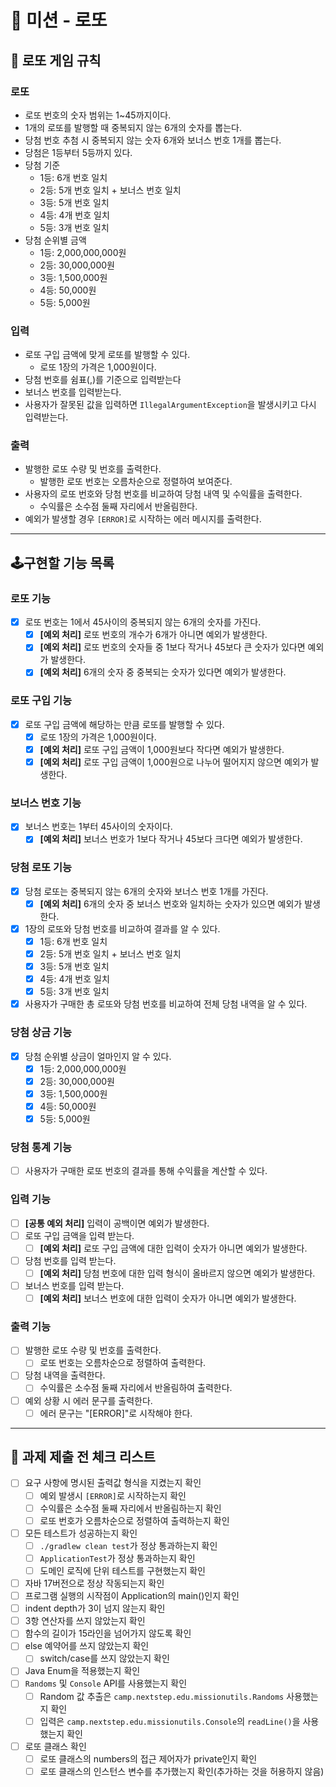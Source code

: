 # 💸 미션 - 로또

## 📝 로또 게임 규칙

### 로또
- 로또 번호의 숫자 범위는 1~45까지이다.
- 1개의 로또를 발행할 때 중복되지 않는 6개의 숫자를 뽑는다.
- 당첨 번호 추첨 시 중복되지 않는 숫자 6개와 보너스 번호 1개를 뽑는다.
- 당첨은 1등부터 5등까지 있다.
- 당첨 기준
  - 1등: 6개 번호 일치
  - 2등: 5개 번호 일치 + 보너스 번호 일치
  - 3등: 5개 번호 일치
  - 4등: 4개 번호 일치
  - 5등: 3개 번호 일치
- 당첨 순위별 금액
  - 1등: 2,000,000,000원
  - 2등: 30,000,000원
  - 3등: 1,500,000원
  - 4등: 50,000원
  - 5등: 5,000원

### 입력
- 로또 구입 금액에 맞게 로또를 발행할 수 있다.
  - 로또 1장의 가격은 1,000원이다.
- 당첨 번호를 쉼표(,)를 기준으로 입력받는다
- 보너스 번호를 입력받는다.
- 사용자가 잘못된 값을 입력하면 `IllegalArgumentException`을 발생시키고 다시 입력받는다.

### 출력
- 발행한 로또 수량 및 번호를 출력한다.
  - 발행한 로또 번호는 오름차순으로 정렬하여 보여준다.
- 사용자의 로또 번호와 당첨 번호를 비교하여 당첨 내역 및 수익률을 출력한다.
  - 수익률은 소수점 둘째 자리에서 반올림한다.
- 예외가 발생할 경우 `[ERROR]`로 시작하는 에러 메시지를 출력한다.

---

## 🕹구현할 기능 목록

### 로또 기능 
- [x] 로또 번호는 1에서 45사이의 중복되지 않는 6개의 숫자를 가진다.
  - [x] **[예외 처리]** 로또 번호의 개수가 6개가 아니면 예외가 발생한다.
  - [x] **[예외 처리]** 로또 번호의 숫자들 중 1보다 작거나 45보다 큰 숫자가 있다면 예외가 발생한다.
  - [x] **[예외 처리]** 6개의 숫자 중 중복되는 숫자가 있다면 예외가 발생한다.

### 로또 구입 기능
- [x] 로또 구입 금액에 해당하는 만큼 로또를 발행할 수 있다.
  - [x] 로또 1장의 가격은 1,000원이다.
  - [x] **[예외 처리]** 로또 구입 금액이 1,000원보다 작다면 예외가 발생한다.
  - [x] **[예외 처리]** 로또 구입 금액이 1,000원으로 나누어 떨어지지 않으면 예외가 발생한다.

### 보너스 번호 기능
- [x] 보너스 번호는 1부터 45사이의 숫자이다.
  - [x] **[예외 처리]** 보너스 번호가 1보다 작거나 45보다 크다면 예외가 발생한다.

### 당첨 로또 기능
- [x] 당첨 로또는 중복되지 않는 6개의 숫자와 보너스 번호 1개를 가진다.
  - [x] **[예외 처리]** 6개의 숫자 중 보너스 번호와 일치하는 숫자가 있으면 예외가 발생한다.
- [x] 1장의 로또와 당첨 번호를 비교하여 결과를 알 수 있다.
  - [x] 1등: 6개 번호 일치
  - [x] 2등: 5개 번호 일치 + 보너스 번호 일치
  - [x] 3등: 5개 번호 일치
  - [x] 4등: 4개 번호 일치
  - [x] 5등: 3개 번호 일치
- [x] 사용자가 구매한 총 로또와 당첨 번호를 비교하여 전체 당첨 내역을 알 수 있다. 

### 당첨 상금 기능
- [x] 당첨 순위별 상금이 얼마인지 알 수 있다.
  - [x] 1등: 2,000,000,000원
  - [x] 2등: 30,000,000원
  - [x] 3등: 1,500,000원
  - [x] 4등: 50,000원
  - [x] 5등: 5,000원

### 당첨 통계 기능
- [ ] 사용자가 구매한 로또 번호의 결과를 통해 수익률을 계산할 수 있다.

### 입력 기능
- [ ] **[공통 예외 처리]** 입력이 공백이면 예외가 발생한다.
- [ ] 로또 구입 금액을 입력 받는다.
  - [ ] **[예외 처리]** 로또 구입 금액에 대한 입력이 숫자가 아니면 예외가 발생한다.
- [ ] 당첨 번호를 입력 받는다.
  - [ ] **[예외 처리]** 당첨 번호에 대한 입력 형식이 올바르지 않으면 예외가 발생한다.
- [ ] 보너스 번호를 입력 받는다.
  - [ ] **[예외 처리]** 보너스 번호에 대한 입력이 숫자가 아니면 예외가 발생한다.

### 출력 기능
- [ ] 발행한 로또 수량 및 번호를 출력한다.
  - [ ] 로또 번호는 오름차순으로 정렬하여 출력한다.
- [ ] 당첨 내역을 출력한다.
  - [ ] 수익률은 소수점 둘째 자리에서 반올림하여 출력한다.
- [ ] 예외 상황 시 에러 문구를 출력한다.
  - [ ] 에러 문구는 "[ERROR]"로 시작해야 한다.

---

## 🚨 과제 제출 전 체크 리스트
- [ ] 요구 사항에 명시된 출력값 형식을 지켰는지 확인
  - [ ] 예외 발생시 `[ERROR]`로 시작하는지 확인
  - [ ] 수익률은 소수점 둘째 자리에서 반올림하는지 확인
  - [ ] 로또 번호가 오름차순으로 정렬하여 출력하는지 확인
- [ ] 모든 테스트가 성공하는지 확인
  - [ ] `./gradlew clean test`가 정상 통과하는지 확인
  - [ ] `ApplicationTest`가 정상 통과하는지 확인
  - [ ] 도메인 로직에 단위 테스트를 구현했는지 확인
- [ ] 자바 17버전으로 정상 작동되는지 확인
- [ ] 프로그램 실행의 시작점이 Application의 main()인지 확인
- [ ] indent depth가 3이 넘지 않는지 확인
- [ ] 3항 연산자를 쓰지 않았는지 확인 
- [ ] 함수의 길이가 15라인을 넘어가지 않도록 확인
- [ ] else 예약어를 쓰지 않았는지 확인
  - [ ] switch/case를 쓰지 않았는지 확인
- [ ] Java Enum을 적용했는지 확인
- [ ] `Randoms` 및 `Console` API를 사용했는지 확인
  - [ ] Random 값 추출은 `camp.nextstep.edu.missionutils.Randoms` 사용했는지 확인
  - [ ] 입력은 `camp.nextstep.edu.missionutils.Console`의 `readLine()`을 사용했는지 확인
- [ ] 로또 클래스 확인
  - [ ] 로또 클래스의 numbers의 접근 제어자가 private인지 확인
  - [ ] 로또 클래스의 인스턴스 변수를 추가했는지 확인(추가하는 것을 허용하지 않음)